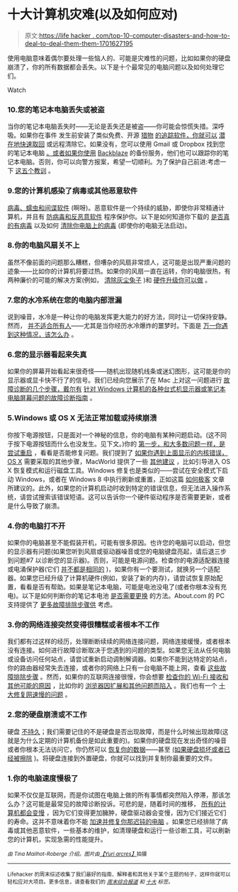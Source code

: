 # 十大计算机灾难(以及如何应对)

> 原文:[https://life hacker . com/top-10-computer-disasters-and-how-to-deal-to-deal-them-them-1701627195](https://lifehacker.com/top-10-computer-disasters-and-how-to-deal-with-them-1701627195)

使用电脑意味着偶尔要处理一些恼人的、可能是灾难性的问题，比如如果你的硬盘崩溃了，你的所有数据都会丢失。以下是十个最常见的电脑问题以及如何处理它们。

Watch

### 10.您的笔记本电脑丢失或被盗

当你的笔记本电脑丢失时——无论是丢失还是被盗——你可能会惊慌失措。深呼吸。如果你在事件 发生前安装了类似免费、开源 [猎物](https://preyproject.com/) [的追踪软件，你就可以](https://lifehacker.com/how-to-track-and-potentially-recover-your-stolen-lapt-5643460) [潜在地快速取回](http://lifehacker.com/how-i-got-my-stolen-laptop-back-within-24-hours-using-p-5838440) 或远程清除它。如果没有，您可以使用 Gmail 或 Dropbox 找到您的笔记本电脑 [。或者如果你使用](http://lifehacker.com/can-i-track-my-laptop-or-smartphone-after-its-been-stol-5987302) [Backblaze](http://backblaze.com/) 的备份服务，他们也可以跟踪你的笔记本电脑。否则，你可以向警方报案，希望一切顺利。为了保护自己前进:考虑一下 [这五个教训](http://lifehacker.com/lessons-i-learned-when-my-laptop-was-stolen-5663246) 。

### 9.您的计算机感染了病毒或其他恶意软件

[病毒、蠕虫和间谍软件](https://lifehacker.com/what-s-the-difference-between-viruses-trojans-worms-5560443) (啊呀)。恶意软件是一个持续的威胁，即使你非常精通计算机，并且有 [防病毒和反恶意软件](http://lifehacker.com/the-difference-between-antivirus-and-anti-malware-and-1176942277) 程序保护你。以下是如何知道你下载的 [是否真的有病毒](http://lifehacker.com/how-do-you-know-if-your-download-really-has-a-virus-5521993) 以及如何 [清除你电脑上的病毒](http://lifehacker.com/how-to-get-rid-of-a-virus-even-when-your-computer-wont-5962320) (即使你的电脑无法启动)。

### 8.你的电脑风扇关不上

虽然不像前面的问题那么糟糕，但嘈杂的风扇非常烦人，这可能是出现严重问题的迹象——比如你的计算机将要过热。如果你的风扇一直在运转，你的电脑很热，有两种廉价的可能的解决方案(例如， [清除灰尘兔子](https://lifehacker.com/spring-cleaning-for-your-computer-evacuate-pc-dust-bun-153409) )和 [硬件升级你可以做](http://lifehacker.com/how-to-silence-your-noisy-computer-and-keep-it-cool-as-5921374) 。

### 7.您的水冷系统在您的电脑内部泄漏

说到噪音，水冷是一种让你的电脑发挥更大能力的好方法，同时让一切保持安静。然而， [并不适合所有人](https://lifehacker.com/its-been-a-fun-ride-but-im-done-water-cooling-my-pc-1689683422)——尤其是当你经历水冷爆炸的噩梦时。下面是 [万一你遇到这种情况，该怎么办](http://lifehacker.com/what-to-do-when-your-water-cooling-leaks-inside-your-pc-1475187833) 。

### 6.您的显示器看起来失真

如果你的屏幕开始看起来很奇怪——随机出现随机线条或迷幻图形，这可能是你的显示器或显卡快不行了的信号。我们已经向您展示了在 Mac 上对这一问题进行 [故障诊断的几个步骤，戴尔有](https://lifehacker.com/how-to-troubleshoot-the-four-most-common-oh-sh-t-mac-487080511) [针对 Windows 计算机的各种台式机显示器或笔记本电脑屏幕问题的故障诊断指南](http://www.dell.com/support/article/us/en/19/SLN85493/EN) 。

### 5.Windows 或 OS X 无法正常加载或持续崩溃

你按下电源按钮，只是面对一个神秘的信息，你的电脑有某种问题启动。(这不同于按下电源按钮而什么也没发生。见下文。)你的 [第一步，和大多数问题一样，是尝试重启](https://lifehacker.com/why-rebooting-your-computer-fixes-problems-1445670330) ，看看是否能修复问题。我们提到了 [如果你遇到上面显示的内核错误，OS X](https://lifehacker.com/how-to-troubleshoot-the-four-most-common-oh-sh-t-mac-487080511) 需要采取的其他步骤，MacWorld 提供了一些 [其他建议](http://www.macworld.co.uk/news/mac/steps-take-when-your-mac-wont-start-3423817/) ，比如引导进入 OS X 恢复模式和运行磁盘工具。Windows 修复也是类似的——尝试在安全模式下启动 Windows，或者在 Windows 8 中执行刷新或重置，正如这篇 [如何极客](http://www.howtogeek.com/173828/what-to-do-when-windows-wont-boot/) 文章所建议的。此外，如果您的计算机启动时收到特定的错误信息，但无法进入操作系统，请尝试搜索该错误短语。这可以告诉你一个硬件驱动程序是否需要更新，或者是什么导致了崩溃。

### 4.你的电脑打不开

如果你的电脑甚至不能假装开机，可能有很多原因。也许您的电脑可以启动，但您的显示器有问题(如果您听到风扇或驱动器噪音或您的电脑键盘亮起，请后退三步到问题#7 以诊断您的显示器)。否则，可能是电源问题。检查你的电源适配器连接或电涌保护器(它们 [并不都是相同的](https://lifehacker.com/how-to-choose-buy-and-safely-use-a-good-surge-protect-1405568999) )，如果你有一个要测试，就换另一个适配器。如果您已经升级了计算机硬件(例如，安装了新的内存)，请尝试恢复原始配置，看看是否有帮助。如果是笔记本电脑，可能是电池没电了(或者你根本没有充电)。以下是如何判断你的笔记本电池 [是否需要更换](http://lifehacker.com/what-should-i-do-when-my-laptop-battery-doesnt-last-as-5820813) 的方法。About.com 的 PC 支持提供了 [更多故障排除步骤供](http://pcsupport.about.com/od/findbysymptom/ht/nopowertopc.htm) 考虑。

### 3.你的网络连接突然变得很糟糕或者根本不工作

我们都有过这样的经历，处理断断续续的网络连接问题，网络连接缓慢，或者根本没有连接。如何进行故障诊断取决于您遇到的问题的类型。如果您无法从任何电脑或设备访问任何站点，请尝试重新启动调制解调器。如果你不能到达特定的站点，你的路由器经常失去连接，或者你的网络上只有一台电脑不能上网，查看 [这些故障排除步骤](https://lifehacker.com/how-to-troubleshoot-a-flaky-internet-connection-5319976) 。然而，如果你的互联网连接很慢，你会想要 [检查你的 Wi-Fi 接收和其他可能的原因](http://lifehacker.com/why-is-my-internet-suddenly-so-slow-1525144792) ，比如你的 [浏览器因扩展和其他问题而陷入](http://lifehacker.com/how-do-i-stop-my-browser-from-slowing-to-a-crawl-5833074) 。我们也有一个 [十大修复网速慢的问题](http://lifehacker.com/top-10-ways-to-deal-with-a-slow-internet-connection-514138634) 。

### 2.您的硬盘崩溃或不工作

硬盘 [不持久](https://lifehacker.com/how-long-will-my-hard-drives-really-last-1700405627)；我们需要记住的不是硬盘是否出现故障，而是什么时候出现故障(这就是为什么定期的计算机备份是如此重要的)。如果你的硬盘现在发出奇怪的噪音或者你根本无法访问它，你仍然可以 [恢复你的数据](http://lifehacker.com/how-to-recover-data-when-your-hard-drive-goes-belly-up-5982339)——甚至 [(如果硬盘损坏或者已经被擦除](http://lifehacker.com/how-can-i-recover-data-from-a-dead-or-erased-hard-drive-5951822) )。将硬盘连接到外置硬盘，你就可以找到并复制你最重要的文件。

### 1.你的电脑速度慢极了

如果不仅仅是互联网，而是你试图在电脑上做的所有事情都突然陷入停滞，那该怎么办？这可能是最常见的故障诊断投诉。可悲的是，随着时间的推移， [所有的计算机都会变慢](https://lifehacker.com/the-assumptions-you-make-about-your-slow-pc-and-why-th-5958001) ，因为它们变得更加臃肿，硬盘驱动器会变慢，因为它们接近它们的寿命。这并不意味着你不能 [加速并修复你那迟钝的电脑](http://lifehacker.com/how-can-i-diagnose-and-fix-my-slow-computer-5825953) 。如果您已经排除了病毒或其他恶意软件，一些基本的维护，如清理硬盘和运行一些诊断工具，可以刷新您的计算机，实现急需的性能提升。

*<small>由 Tina Mailhot-Roberge 介绍。图片由</small>*[*<small>【Yuri arcres】</small>*](http://www.shutterstock.com/pic-61646374/stock-photo-portrait-of-a-male-robber-stealing-information-from-laptop-agaisnt-grey-background.html)*<small></small>*<small>拍摄</small>

* * *

<small>Lifehacker 的周末综述收集了我们最好的指南、解释者和其他关于某个主题的帖子，这样你就可以轻松应对大项目。更多信息，请查看我们的 [*周末综合报道*](http://lifehacker.com/tag/weekend-roundup) *和* [*十大*](http://lifehacker.com/tag/lifehacker-top-10) *标签。*</small>

<small></small>